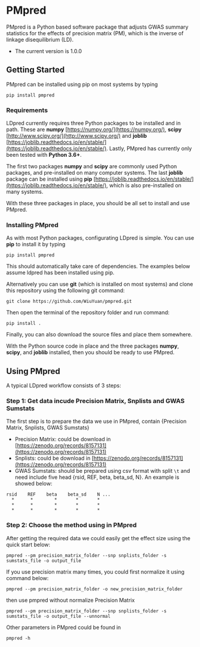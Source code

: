 
# PMpred

PMpred is a Python based software package that adjusts GWAS summary statistics
for the effects of precision matrix (PM), which is the inverse of linkage disequilibrium (LD).

* The current version is 1.0.0

## Getting Started

PMpred can be installed using pip on most systems by typing

`pip install pmpred`

### Requirements

LDpred currently requires three Python packages to be installed and in path.  These
are **numpy** [https://numpy.org/](https://numpy.org/), **scipy** [http://www.scipy.org/](http://www.scipy.org/)
and **joblib** [https://joblib.readthedocs.io/en/stable/](https://joblib.readthedocs.io/en/stable/).  Lastly, PMpred
has currently only been tested with **Python 3.6+**.

The first two packages **numpy** and **scipy** are commonly used Python packages, and pre-installed on many computer systems. The last **joblib** package can be installed using **pip** [https://joblib.readthedocs.io/en/stable/](https://joblib.readthedocs.io/en/stable/), which is also pre-installed on many systems.

With these three packages in place, you should be all set to install and use PMpred.

### Installing PMpred

As with most Python packages, configurating LDpred is simple.  You can use **pip** to install it by typing

`pip install pmpred`

This should automatically take care of dependencies.  The examples below assume ldpred has been installed using pip.

Alternatively you can use **git** (which is installed on most systems) and clone this repository using the following git command:

`git clone https://github.com/WiuYuan/pmpred.git`

Then open the terminal of the repository folder and run command:

`pip install .`

Finally, you can also download the source files and place them somewhere.

With the Python source code in place and the three packages **numpy**, **scipy**, and **joblib** installed, then you should be ready to use PMpred.

## Using PMpred

A typical LDpred workflow consists of 3 steps:

### Step 1: Get data incude Precision Matrix, Snplists and GWAS Sumstats

The first step is to prepare the data we use in PMpred, contain {Precision Matrix, Snplists, GWAS Sumstats}

* Precision Matrix: could be download in [https://zenodo.org/records/8157131](https://zenodo.org/records/8157131)
* Snplists: could be download in [https://zenodo.org/records/8157131](https://zenodo.org/records/8157131)
* GWAS Sumstats: should be prepared using csv format with split `\t` and need include five head {rsid, REF, beta, beta_sd, N}. An example is showed below:
  
```{}
rsid    REF    beta    beta_sd    N ...
  *      *        *       *       *
  *      *        *       *       *
  *      *        *       *       *
```

### Step 2: Choose the method using in PMpred

After getting the required data we could easily get the effect size using the quick start below:

```{bash}
pmpred --pm precision_matrix_folder --snp snplists_folder -s sumstats_file -o output_file
```

If you use precision matrix many times, you could first normalize it using command below:

```{bash}
pmpred --pm precision_matrix_folder -o new_precision_matrix_folder
```

then use pmpred without normalize Precision Matrix

```{bash}
pmpred --pm precision_matrix_folder --snp snplists_folder -s sumstats_file -o output_file --unnormal
```

Other parameters in PMpred could be found in

```{bash}
pmpred -h
```
